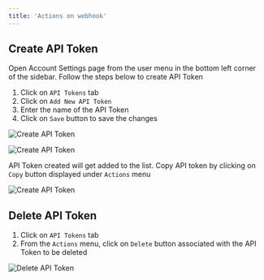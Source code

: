 ```yaml
---
title: 'Actions on webhook'
---
```


## Create API Token

Open Account Settings page from the user menu in the bottom left corner of the sidebar. Follow the steps below to create API Token

1. Click on `API Tokens` tab
2. Click on `Add New API Token`
3. Enter the name of the API Token
4. Click on `Save` button to save the changes
 
![Create API Token](/img/v2/account-settings/api-token-1.png)
  
![Create API Token](/img/v2/account-settings/api-token-2.png)
  

API Token created will get added to the list. Copy API token by clicking on `Copy` button displayed under `Actions` menu
  
![Create API Token](/img/v2/account-settings/api-token-3.png)

## Delete API Token

1. Click on `API Tokens` tab
2. From the `Actions` menu, click on `Delete` button associated with the API Token to be deleted

![Delete API Token](/img/v2/account-settings/api-token-4.png)
